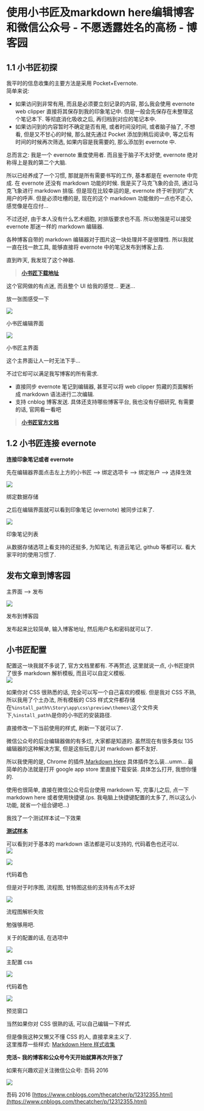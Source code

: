 # 使用小书匠及markdown here编辑博客和微信公众号 - 不愿透露姓名的高杨 - 博客园
## 1.1 小书匠初探

我平时的信息收集的主要方法是采用 Pocket+Evernote.  
简单来说:

-   如果访问到非常有用, 而且是必须要立刻记录的内容, 那么我会使用 evernote web clipper 直接将其保存到我的印象笔记中. 但是一般会先保存在未整理这个笔记本下. 等彻底消化吸收之后, 再归档到对应的笔记本中.
-   如果访问到的内容暂时不确定是否有用, 或者时间没时间, 或者脑子抽了, 不想看, 但是又不甘心的时候, 那么就先通过 Pocket 添加到稍后阅读中, 等之后有时间的时候再次筛选, 如果内容是我需要的, 那么添加到 evernote 中.

总而言之: 我是一个 evernote 重度使用者. 而且鉴于脑子不太好使, evernote 绝对称得上是我的第二个大脑.

所以已经养成了一个习惯, 那就是所有需要书写的工作, 基本都是在 evernote 中完成. 在 evernote 还没有 markdown 功能的时候. 我是买了马克飞象的会员, 通过马克飞象进行 markdown 排版. 但是现在比较幸运的是, evernote 终于听到的广大用户的呼声. 但是必须吐槽的是, 现在的这个 markdown 功能做的一点也不走心, 感觉像是在应付...

不过还好, 由于本人没有什么艺术细胞, 对排版要求也不高. 所以勉强是可以接受 evernote 那迷一样的 markdown 编辑器.

各种博客自带的 markdown 编辑器对于图片这一块处理并不是很理性. 所以我就一直在找一款工具, 能够直接将 evernote 中的笔记发布到博客上去.

直到昨天, 我发现了这个神器.

> **[小书匠下载地址](http://soft.xiaoshujiang.com/download/)**

这个官网做的有点迷, 而且整个 UI 给我的感觉... 更迷...

放一张图感受一下

![](./images/1581749567784.png)

小书匠编辑界面

![](./images/1581749602360.png)

小书匠主界面

这个主界面让人一时无法下手...

不过它却可以满足我写博客的所有需求.

-   直接同步 evernote 笔记到编辑器, 甚至可以将 web clipper 剪藏的页面解析成 markdown 语法进行二次编辑.
-   支持 cnblog 博客发送. 具体还支持哪些博客平台, 我也没有仔细研究, 有需要的话, 官网看一看吧

> **[小书匠官方文档](http://soft.xiaoshujiang.com/docs/)**

## 1.2 小书匠连接 evernote

**连接印象笔记或者 evernote**

先在编辑器界面点击左上方的小书匠 --> 绑定选项卡 --> 绑定账户 --> 选择生效

![](./images/1581750768012.png)

绑定数据存储

之后在编辑界面就可以看到印象笔记 (evernote) 被同步过来了.

![](./images/1581750922009.png)

印象笔记列表

从数据存储选项上看支持的还挺多, 为知笔记, 有道云笔记, github 等都可以. 看大家平时的使用习惯了.

## 发布文章到博客园

主界面 --> 发布

![](./images/1581751086857.png)

发布到博客园

发布起来比较简单, 输入博客地址, 然后用户名和密码就可以了.

## 小书匠配置

配置这一块我就不多说了, 官方文档里都有. 不再赘述, 这里就说一点, 小书匠提供了很多 markdown 解析模板, 而且可以自定义模板.  
![](./images/1581751205092.png)

如果你对 CSS 很熟悉的话, 完全可以写一个自己喜欢的模板. 但是我对 CSS 不熟, 所以我用了个土办法, 所有模板的 CSS 样式文件都存储在`%install_path%\Story\app\css\preview\themes\`这个文件夹下,`%install_path%`是你的小书匠的安装路径.

直接修改一下当前使用的样式, 刷新一下就可以了.

微信公众号的后台编辑器做的有多烂, 大家都是知道的. 虽然现在有很多类似 135 编辑器的这种解决方案, 但是这些玩意儿对 markdown 都不友好.

所以我使用的是, Chrome 的插件,[Markdown Here](https://markdown-here.com/) 具体插件怎么装...umm... 最简单的办法就是打开 google app store 里直接下载安装. 具体怎么打开, 我想你懂的.

使用也很简单, 直接在微信公众号后台使用 markdown 写, 完事儿之后, 点一下 markdown here 或者使用快捷键.(ps. 我电脑上快捷键配置的太多了, 所以这么小功能, 就省一个组合键吧...)

我找了一个测试样本试一下效果

**[测试样本](https://www.zybuluo.com/mdeditor?url=http://www.zybuluo.com/static/editor/md-help.markdown)**

可以看到对于基本的 markdown 语法都是可以支持的, 代码着色也还可以.  
![](./images/1581752285292.png)

![](./images/1581752336569.png)

代码着色

但是对于时序图, 流程图, 甘特图这些的支持有点不太好

![](./images/1581752393790.png)

流程图解析失败

勉强够用吧.

关于的配置的话, 在选项中

![](./images/1581752553214.png)

主配置 css

![](./images/1581752586367.png)

代码着色

![](./images/1581752622699.png)

预览窗口

当然如果你对 CSS 很熟的话, 可以自己编辑一下样式.

但是像我这种又懒又不懂 CSS 的人, 直接拿来主义了.  
这里推荐一些样式: [Markdown Here 样式收集](https://github.com/huanxi007/markdown-here-css)

**完活~ 我的博客和公众号今天开始就算再次开张了**

如果有兴趣欢迎关注微信公众号: 吾码 2016

![](./images/qrcode_for_gh_440796a42c74_258.jpg)

吾码 2016 
 [https://www.cnblogs.com/thecatcher/p/12312355.html](https://www.cnblogs.com/thecatcher/p/12312355.html)
